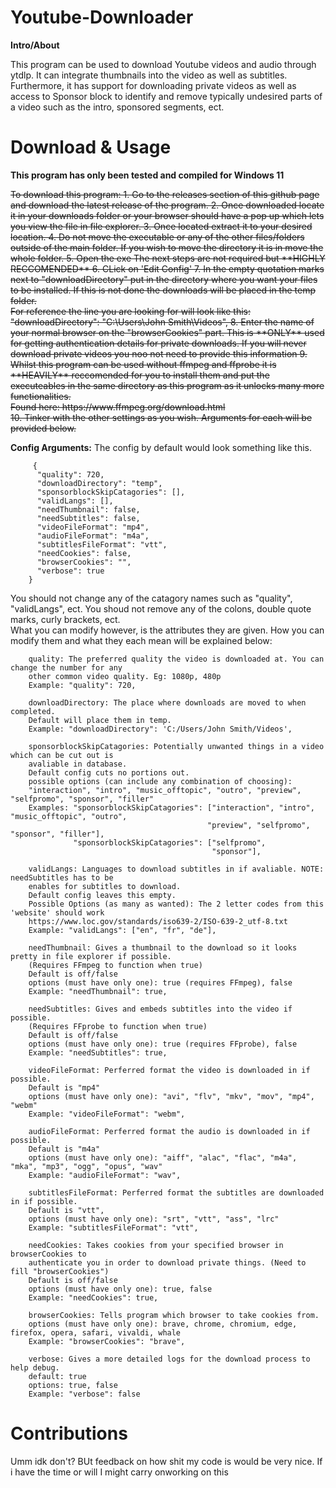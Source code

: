 # Youtube-Downloader

**Intro/About**
  
This program can be used to download Youtube videos and audio through ytdlp. It can integrate thumbnails into the video as well as subtitles. Furthermore, it has support for downloading private videos as well as access to Sponsor block to identify and remove typically undesired parts of a video such as the intro, sponsored segments, ect.

# Download & Usage

**This program has only been tested and compiled for Windows 11**

<del>
To download this program:
1.  Go to the releases section of this github page and download the latest release of the program.
2.  Once downloaded locate it in your downloads folder or your browser should have a pop up which lets you view the file in file explorer.
3.  Once located extract it to your desired location.
4.  Do not move the executable or any of the other files/folders outside of the main folder. If you wish to move the directory it is in move the whole folder.
5.  Open the exe
The next steps are not required but **HIGHLY RECCOMENDED**
6.  CLick on 'Edit Config'
7.  In the empty quotation marks next to "downloadDirectory" put in the directory where you want your files to be installed. If this is not done the downloads will be placed in the temp folder.<br>
    For reference the line you are looking for will look like this:<br>
    "downloadDirectory": "C:\Users\John Smith\Videos",
8.  Enter the name of your normal browser on the "browserCookies" part. This is **ONLY** used for getting authentication details for private downloads. If you will never download private videos you noo not need to provide this information
9.  Whilst this program can be used without ffmpeg and ffprobe it is **HEAVILY** reccomended for you to install them and put the executeables in the same directory as this program as it unlocks many more functionalities. <br> Found here: https://www.ffmpeg.org/download.html<br>
10. Tinker with the other settings as you wish. Arguments for each will be provided below.
</del>

**Config Arguments:**
The config by default would look something like this.
  
         {
          "quality": 720,
          "downloadDirectory": "temp",
          "sponsorblockSkipCatagories": [],
          "validLangs": [],
          "needThumbnail": false,
          "needSubtitles": false,
          "videoFileFormat": "mp4",
          "audioFileFormat": "m4a",
          "subtitlesFileFormat": "vtt",
          "needCookies": false,
          "browserCookies": "",
          "verbose": true
        }
You should not change any of the catagory names such as "quality", "validLangs", ect. You shoud not remove any of the colons, double quote marks, curly brackets, ect.<br>
What you can modify however, is the attributes they are given. How you can modify them and what they each mean will be explained below:<br>

        quality: The preferred quality the video is downloaded at. You can change the number for any
        other common video quality. Eg: 1080p, 480p 
        Example: "quality": 720,

        downloadDirectory: The place where downloads are moved to when completed. 
        Default will place them in temp.
        Example: "downloadDirectory": 'C:/Users/John Smith/Videos',

        sponsorblockSkipCatagories: Potentially unwanted things in a video which can be cut out is 
        avaliable in database. 
        Default config cuts no portions out.
        possible options (can include any combination of choosing): 
        "interaction", "intro", "music_offtopic", "outro", "preview", "selfpromo", "sponsor", "filler"
        Examples: "sponsorblockSkipCatagories": ["interaction", "intro", "music_offtopic", "outro", 
                                                "preview", "selfpromo", "sponsor", "filler"],
                  "sponsorblockSkipCatagories": ["selfpromo",
                                                 "sponsor"],

        validLangs: Languages to download subtitles in if avaliable. NOTE: needSubtitles has to be 
        enables for subtitles to download. 
        Default config leaves this empty.
        Possible Options (as many as wanted): The 2 letter codes from this 'website' should work 
        https://www.loc.gov/standards/iso639-2/ISO-639-2_utf-8.txt 
        Example: "validLangs": ["en", "fr", "de"],
        
        needThumbnail: Gives a thumbnail to the download so it looks pretty in file explorer if possible.
        (Requires FFmpeg to function when true)
        Default is off/false
        options (must have only one): true (requires FFmpeg), false
        Example: "needThumbnail": true,

        needSubtitles: Gives and embeds subtitles into the video if possible. 
        (Requires FFprobe to function when true)
        Default is off/false
        options (must have only one): true (requires FFprobe), false
        Example: "needSubtitles": true,

        videoFileFormat: Perferred format the video is downloaded in if possible. 
        Default is "mp4"
        options (must have only one): "avi", "flv", "mkv", "mov", "mp4", "webm"
        Example: "videoFileFormat": "webm",
        
        audioFileFormat: Perferred format the audio is downloaded in if possible. 
        Default is "m4a"
        options (must have only one): "aiff", "alac", "flac", "m4a", "mka", "mp3", "ogg", "opus", "wav"
        Example: "audioFileFormat": "wav",

        subtitlesFileFormat: Perferred format the subtitles are downloaded in if possible. 
        Default is "vtt",
        options (must have only one): "srt", "vtt", "ass", "lrc"
        Example: "subtitlesFileFormat": "vtt",
        
        needCookies: Takes cookies from your specified browser in browserCookies to 
        authenticate you in order to download private things. (Need to fill "browserCookies")
        Default is off/false
        options (must have only one): true, false
        Example: "needCookies": true,
       
        browserCookies: Tells program which browser to take cookies from.
        options (must have only one): brave, chrome, chromium, edge, firefox, opera, safari, vivaldi, whale
        Example: "browserCookies": "brave",

        verbose: Gives a more detailed logs for the download process to help debug.
        default: true
        options: true, false
        Example: "verbose": false

# Contributions
Umm idk don't? BUt feedback on how shit my code is would be very nice. If i have the time or will I might carry onworking on this
